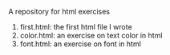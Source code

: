 A repository for html exercises
1. first.html: the first html file I wrote
2. color.html: an exercise on text color in html
3. font.html: an exercise on font in html
